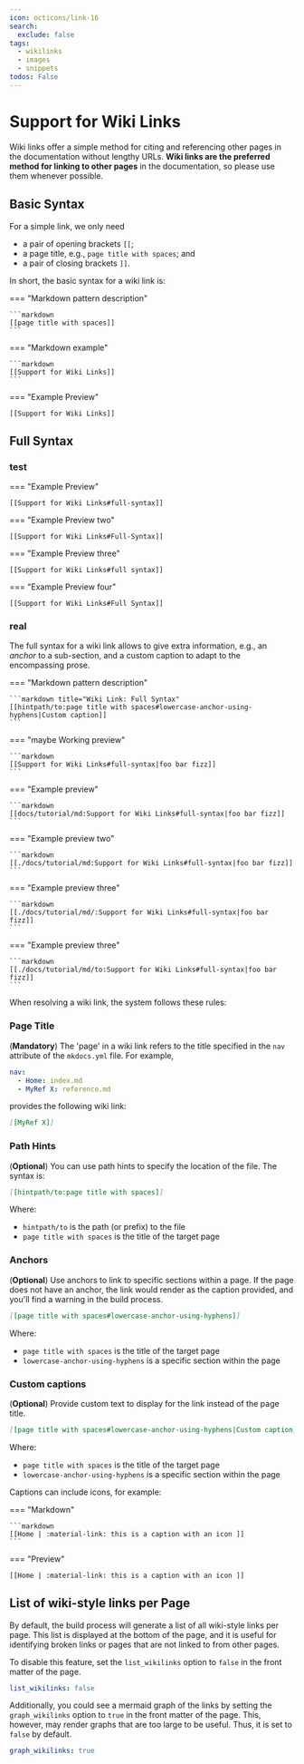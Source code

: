 ```yaml
---
icon: octicons/link-16
search:
  exclude: false
tags:
  - wikilinks
  - images
  - snippets
todos: False
---
```


# Support for Wiki Links

Wiki links offer a simple method for citing and referencing other pages in the
documentation without lengthy URLs. **Wiki links are the preferred method for
linking to other pages** in the documentation, so please use them whenever
possible.

## Basic Syntax

For a simple link, we only need

- a pair of opening brackets `[‍[`;
- a page title, e.g., `page title with spaces`; and
- a pair of closing brackets `]‍]`.

In short, the basic syntax for a wiki link is:

=== "Markdown pattern description"

    ```markdown
    [‍[page title with spaces]‍]
    ```

=== "Markdown example"

    ```markdown
    [‍[Support for Wiki Links‍]]
    ```

=== "Example Preview"
    
    [[Support for Wiki Links]]


## Full Syntax

### test

=== "Example Preview"
    
    [[Support for Wiki Links#full-syntax]]

=== "Example Preview two"
    
    [[Support for Wiki Links#Full-Syntax]]

=== "Example Preview three"
    
    [[Support for Wiki Links#full syntax]]

=== "Example Preview four"
    
    [[Support for Wiki Links#Full Syntax]]



### real


The full syntax for a wiki link allows to give extra information,
e.g., an _anchor_ to a sub-section, and a custom caption
to adapt to the encompassing prose.

=== "Markdown pattern description"

    ```markdown title="Wiki Link: Full Syntax"
    [‍[hintpath/to:page title with spaces#lowercase-anchor-using-hyphens|Custom caption]‍]
    ```

=== "maybe Working preview"

    ```markdown
    [[Support for Wiki Links‍#full-syntax|foo bar fizz]]
    ```

=== "Example preview"

    ```markdown
    [[docs/tutorial/md:Support for Wiki Links‍#full-syntax|foo bar fizz]]
    ```

=== "Example preview two"

    ```markdown
    [[./docs/tutorial/md:Support for Wiki Links‍#full-syntax|foo bar fizz]]
    ```

=== "Example preview three"

    ```markdown
    [[./docs/tutorial/md/:Support for Wiki Links‍#full-syntax|foo bar fizz]]
    ```

=== "Example preview three"

    ```markdown
    [[./docs/tutorial/md/to:Support for Wiki Links‍#full-syntax|foo bar fizz]]
    ```

When resolving a wiki link, the system follows these rules:

### Page Title

(**Mandatory**) The 'page' in a wiki link refers to the title
specified in the `nav` attribute of the `mkdocs.yml` file. For example,

  ```yaml title="mkdocs.yml"
  nav:
    - Home: index.md
    - MyRef X: reference.md
  ```

provides the following wiki link:

```markdown
[‍[MyRef X]‍]
```


### Path Hints

(**Optional**) You can use path hints to specify the location of the file. The syntax is:

```markdown title="Path Hints"
[‍[hintpath/to:page title with spaces]‍]
```

Where:

- `hintpath/to` is the path (or prefix) to the file
- `page title with spaces` is the title of the target page

### Anchors

(**Optional**) Use anchors to link to specific sections within a page. If the
page does not have an anchor, the link would render as the caption provided,
and you'll find a warning in the build process.

```markdown title="Anchors"
[‍[page title with spaces#lowercase-anchor-using-hyphens]‍]
```

Where:

- `page title with spaces` is the title of the target page
- `lowercase-anchor-using-hyphens` is a specific section within the page


### Custom captions

(**Optional**) Provide custom text to display for the link instead of the page title.

```markdown title="Custom Captions"
[‍[page title with spaces#lowercase-anchor-using-hyphens|Custom caption]‍]
```

Where:

- `page title with spaces` is the title of the target page
- `lowercase-anchor-using-hyphens` is a specific section within the page

Captions can include icons, for example:

=== "Markdown"

    ```markdown
    [‍[Home | :material-link: this is a caption with an icon ]‍]
    ```

=== "Preview"

    [[Home | :material-link: this is a caption with an icon ]]


## List of wiki-style links per Page

By default, the build process will generate a list of all wiki-style links per
page. This list is displayed at the bottom of the page, and it is useful for
identifying broken links or pages that are not linked to from other pages.

To disable this feature, set the `list_wikilinks` option to `false` in the front
matter of the page.

```yaml
list_wikilinks: false
```

Additionally, you could see a mermaid graph of the links by setting the
`graph_wikilinks` option to `true` in the front matter of the page. This,
however, may render graphs that are too large to be useful. Thus, it is
set to `false` by default.

```yaml
graph_wikilinks: true
```
